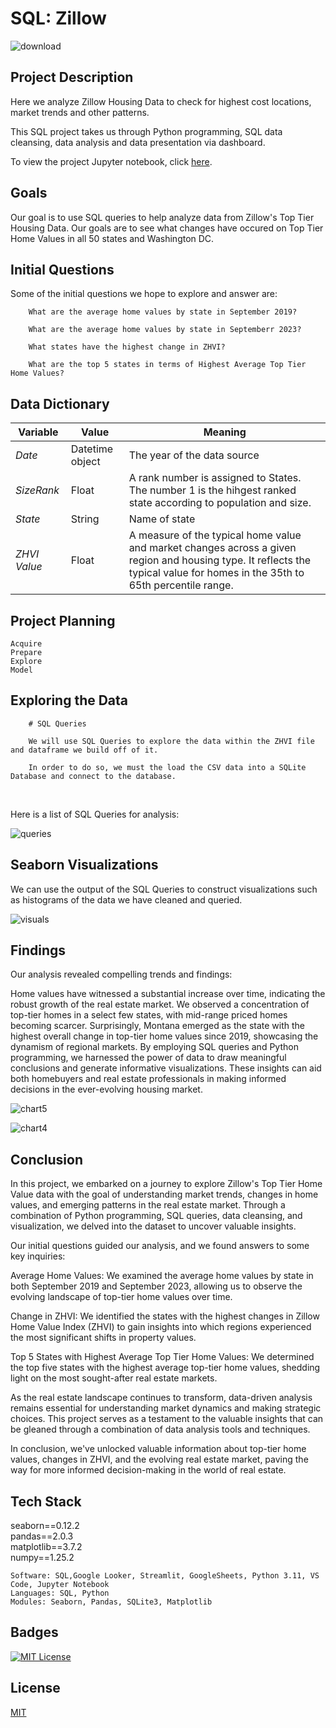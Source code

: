 # SQL: Zillow 

![download](https://github.com/guzmanwolfrank/SQL/assets/29739578/d03867fe-9822-40ed-b670-83ba3501df99)


## Project Description

Here we analyze Zillow Housing Data to check for highest cost locations, market trends and other patterns. 

This SQL project takes us through Python programming, SQL data cleansing, data analysis and data presentation via dashboard.  

To view the project Jupyter notebook, click [here](https://github.com/guzmanwolfrank/SQL/blob/main/SQL%20Zillow/ZillowProject.ipynb).

## Goals 

Our goal is to use SQL queries to help analyze data from Zillow's Top Tier Housing Data. Our goals are to see what changes have occured on Top Tier Home Values in all 50 states and Washington DC.


## Initial Questions 

Some of the  initial questions we hope to explore and answer are:

        What are the average home values by state in September 2019?  

        What are the average home values by state in Septemberr 2023? 

        What states have the highest change in ZHVI? 

        What are the top 5 states in terms of Highest Average Top Tier Home Values? 

      




## Data Dictionary
**Variable** |    **Value**    | **Meaning**
---|---|---
*Date* | Datetime object | The year of the data source
*SizeRank* | Float | A rank number is assigned to States.  The number 1 is the hihgest ranked state according to population and size. 
*State* | String | Name of state 
*ZHVI Value* | Float | A measure of the typical home value and market changes across a given region and housing type. It reflects the typical value for homes in the 35th to 65th percentile range. 


## Project Planning 

    Acquire
    Prepare
    Explore
    Model 

## Exploring the Data 

        # SQL Queries 

        We will use SQL Queries to explore the data within the ZHVI file and dataframe we build off of it. 

        In order to do so, we must the load the CSV data into a SQLite Database and connect to the database.  

<br/>

Here is a list of SQL Queries for analysis:

![queries](https://github.com/guzmanwolfrank/Data-SQL/assets/29739578/4557ae9a-5547-4727-945d-18aa375493c0)

## Seaborn Visualizations 

We can use the output of the SQL Queries to construct visualizations such as histograms of the data we have cleaned and queried.

![visuals](https://github.com/guzmanwolfrank/Data-SQL/assets/29739578/be0040bb-ac21-4af3-a1ba-b40926449c43)


## Findings 
Our analysis revealed compelling trends and findings:

Home values have witnessed a substantial increase over time, indicating the robust growth of the real estate market.
We observed a concentration of top-tier homes in a select few states, with mid-range priced homes becoming scarcer.
Surprisingly, Montana emerged as the state with the highest overall change in top-tier home values since 2019, showcasing the dynamism of regional markets.
By employing SQL queries and Python programming, we harnessed the power of data to draw meaningful conclusions and generate informative visualizations. These insights can aid both homebuyers and real estate professionals in making informed decisions in the ever-evolving housing market.

![chart5](https://github.com/guzmanwolfrank/Data-SQL/assets/29739578/36d6666c-ba4f-4c10-ac51-c548a6b55afe)

![chart4](https://github.com/guzmanwolfrank/Data-SQL/assets/29739578/9e04d0cd-f8c4-497e-9db0-ba36117672e5)



## Conclusion 
In this project, we embarked on a journey to explore Zillow's Top Tier Home Value data with the goal of understanding market trends, changes in home values, and emerging patterns in the real estate market. Through a combination of Python programming, SQL queries, data cleansing, and visualization, we delved into the dataset to uncover valuable insights.

Our initial questions guided our analysis, and we found answers to some key inquiries:

Average Home Values: We examined the average home values by state in both September 2019 and September 2023, allowing us to observe the evolving landscape of top-tier home values over time.

Change in ZHVI: We identified the states with the highest changes in Zillow Home Value Index (ZHVI) to gain insights into which regions experienced the most significant shifts in property values.

Top 5 States with Highest Average Top Tier Home Values: We determined the top five states with the highest average top-tier home values, shedding light on the most sought-after real estate markets.

As the real estate landscape continues to transform, data-driven analysis remains essential for understanding market dynamics and making strategic choices. This project serves as a testament to the valuable insights that can be gleaned through a combination of data analysis tools and techniques.

In conclusion, we've unlocked valuable information about top-tier home values, changes in ZHVI, and the evolving real estate market, paving the way for more informed decision-making in the world of real estate.

## Tech Stack 
seaborn==0.12.2 <br/>
pandas==2.0.3 <br/>
matplotlib==3.7.2 <br/>
numpy==1.25.2  <br/>

    Software: SQL,Google Looker, Streamlit, GoogleSheets, Python 3.11, VS Code, Jupyter Notebook
    Languages: SQL, Python
    Modules: Seaborn, Pandas, SQLite3, Matplotlib


## Badges 

[![MIT License](https://img.shields.io/badge/License-MIT-green.svg)](https://choosealicense.com/licenses/mit/)


## License 
[MIT](https://choosealicense.com/licenses/mit/)
